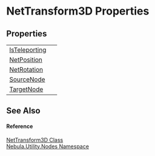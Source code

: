 # NetTransform3D Properties




## Properties
<table>
<tr>
<td><a href="P_Nebula_Utility_Nodes_NetTransform3D_IsTeleporting">IsTeleporting</a></td>
<td> </td></tr>
<tr>
<td><a href="P_Nebula_Utility_Nodes_NetTransform3D_NetPosition">NetPosition</a></td>
<td> </td></tr>
<tr>
<td><a href="P_Nebula_Utility_Nodes_NetTransform3D_NetRotation">NetRotation</a></td>
<td> </td></tr>
<tr>
<td><a href="P_Nebula_Utility_Nodes_NetTransform3D_SourceNode">SourceNode</a></td>
<td> </td></tr>
<tr>
<td><a href="P_Nebula_Utility_Nodes_NetTransform3D_TargetNode">TargetNode</a></td>
<td> </td></tr>
</table>

## See Also


#### Reference
<a href="T_Nebula_Utility_Nodes_NetTransform3D">NetTransform3D Class</a>  
<a href="N_Nebula_Utility_Nodes">Nebula.Utility.Nodes Namespace</a>  
